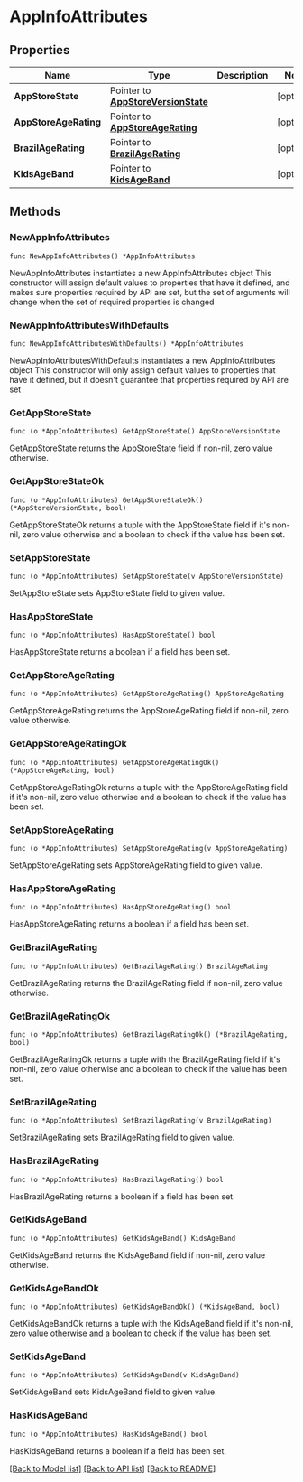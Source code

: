 # AppInfoAttributes

## Properties

Name | Type | Description | Notes
------------ | ------------- | ------------- | -------------
**AppStoreState** | Pointer to [**AppStoreVersionState**](AppStoreVersionState.md) |  | [optional] 
**AppStoreAgeRating** | Pointer to [**AppStoreAgeRating**](AppStoreAgeRating.md) |  | [optional] 
**BrazilAgeRating** | Pointer to [**BrazilAgeRating**](BrazilAgeRating.md) |  | [optional] 
**KidsAgeBand** | Pointer to [**KidsAgeBand**](KidsAgeBand.md) |  | [optional] 

## Methods

### NewAppInfoAttributes

`func NewAppInfoAttributes() *AppInfoAttributes`

NewAppInfoAttributes instantiates a new AppInfoAttributes object
This constructor will assign default values to properties that have it defined,
and makes sure properties required by API are set, but the set of arguments
will change when the set of required properties is changed

### NewAppInfoAttributesWithDefaults

`func NewAppInfoAttributesWithDefaults() *AppInfoAttributes`

NewAppInfoAttributesWithDefaults instantiates a new AppInfoAttributes object
This constructor will only assign default values to properties that have it defined,
but it doesn't guarantee that properties required by API are set

### GetAppStoreState

`func (o *AppInfoAttributes) GetAppStoreState() AppStoreVersionState`

GetAppStoreState returns the AppStoreState field if non-nil, zero value otherwise.

### GetAppStoreStateOk

`func (o *AppInfoAttributes) GetAppStoreStateOk() (*AppStoreVersionState, bool)`

GetAppStoreStateOk returns a tuple with the AppStoreState field if it's non-nil, zero value otherwise
and a boolean to check if the value has been set.

### SetAppStoreState

`func (o *AppInfoAttributes) SetAppStoreState(v AppStoreVersionState)`

SetAppStoreState sets AppStoreState field to given value.

### HasAppStoreState

`func (o *AppInfoAttributes) HasAppStoreState() bool`

HasAppStoreState returns a boolean if a field has been set.

### GetAppStoreAgeRating

`func (o *AppInfoAttributes) GetAppStoreAgeRating() AppStoreAgeRating`

GetAppStoreAgeRating returns the AppStoreAgeRating field if non-nil, zero value otherwise.

### GetAppStoreAgeRatingOk

`func (o *AppInfoAttributes) GetAppStoreAgeRatingOk() (*AppStoreAgeRating, bool)`

GetAppStoreAgeRatingOk returns a tuple with the AppStoreAgeRating field if it's non-nil, zero value otherwise
and a boolean to check if the value has been set.

### SetAppStoreAgeRating

`func (o *AppInfoAttributes) SetAppStoreAgeRating(v AppStoreAgeRating)`

SetAppStoreAgeRating sets AppStoreAgeRating field to given value.

### HasAppStoreAgeRating

`func (o *AppInfoAttributes) HasAppStoreAgeRating() bool`

HasAppStoreAgeRating returns a boolean if a field has been set.

### GetBrazilAgeRating

`func (o *AppInfoAttributes) GetBrazilAgeRating() BrazilAgeRating`

GetBrazilAgeRating returns the BrazilAgeRating field if non-nil, zero value otherwise.

### GetBrazilAgeRatingOk

`func (o *AppInfoAttributes) GetBrazilAgeRatingOk() (*BrazilAgeRating, bool)`

GetBrazilAgeRatingOk returns a tuple with the BrazilAgeRating field if it's non-nil, zero value otherwise
and a boolean to check if the value has been set.

### SetBrazilAgeRating

`func (o *AppInfoAttributes) SetBrazilAgeRating(v BrazilAgeRating)`

SetBrazilAgeRating sets BrazilAgeRating field to given value.

### HasBrazilAgeRating

`func (o *AppInfoAttributes) HasBrazilAgeRating() bool`

HasBrazilAgeRating returns a boolean if a field has been set.

### GetKidsAgeBand

`func (o *AppInfoAttributes) GetKidsAgeBand() KidsAgeBand`

GetKidsAgeBand returns the KidsAgeBand field if non-nil, zero value otherwise.

### GetKidsAgeBandOk

`func (o *AppInfoAttributes) GetKidsAgeBandOk() (*KidsAgeBand, bool)`

GetKidsAgeBandOk returns a tuple with the KidsAgeBand field if it's non-nil, zero value otherwise
and a boolean to check if the value has been set.

### SetKidsAgeBand

`func (o *AppInfoAttributes) SetKidsAgeBand(v KidsAgeBand)`

SetKidsAgeBand sets KidsAgeBand field to given value.

### HasKidsAgeBand

`func (o *AppInfoAttributes) HasKidsAgeBand() bool`

HasKidsAgeBand returns a boolean if a field has been set.


[[Back to Model list]](../README.md#documentation-for-models) [[Back to API list]](../README.md#documentation-for-api-endpoints) [[Back to README]](../README.md)


